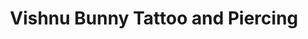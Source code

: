 ---
title: "Vishnu Bunny Tattoo and Piercing"
url: /sioux-falls/vishnu-bunny-tattoo-and-piercing/
shop: tattoo
---